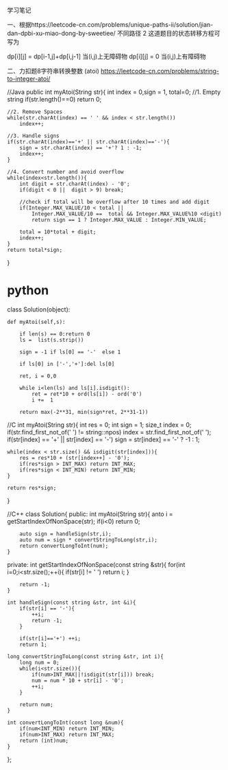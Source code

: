 学习笔记

一、根据https://leetcode-cn.com/problems/unique-paths-ii/solution/jian-dan-dpbi-xu-miao-dong-by-sweetiee/
不同路径 2 这道题目的状态转移方程可写为

dp[i][j] = dp[i-1,j]+dp[i,j-1]   当(i,j)上无障碍物
dp[i][j] = 0					 当(i,j)上有障碍物

二、力扣题8字符串转换整数 (atoi)
https://leetcode-cn.com/problems/string-to-integer-atoi/

//Java
public int myAtoi(String str){
	int index = 0,sign = 1, total=0;
	//1. Empty string
	if(str.length()==0) return 0;
	
	//2. Remove Spaces
	while(str.charAt(index) == ' ' && index < str.length())
		index++;
		
	//3. Handle signs
	if(str.charAt(index)=='+' || str.charAt(index)=='-'){
		sign = str.charAt(index) == '+'? 1 : -1;
		index++;
	}
	
	//4. Convert number and avoid overflow
	while(index<str.length()){
		int digit = str.charAt(index) - '0';
		if(digit < 0 ||  digit > 9) break;
		
		//check if total will be overflow after 10 times and add digit
		if(Integer.MAX_VALUE/10 < total ||
			Integer.MAX_VALUE/10 ==  total && Integer.MAX_VALUE%10 <digit)
			return sign == 1 ? Integer.MAX_VALUE : Integer.MIN_VALUE;
			
		total = 10*total + digit;
		index++;
	}
	return total*sign;
}


# python
class Solution(object):

	def myAtoi(self,s):
	
		if len(s) == 0:return 0
		ls =  list(s.strip())
		
		sign = -1 if ls[0] == '-'  else 1

		if ls[0] in ['-','+']:del ls[0]
		
		ret, i = 0,0
		
		while i<len(ls) and ls[i].isdigit():
			ret = ret*10 + ord(ls[i]) - ord('0')
			i +=  1
			
		return max(-2**31, min(sign*ret, 2**31-1))

		
//C
int myAtoi(String str){
	int res = 0;
	int sign = 1;
	size_t index = 0;
	if(str.find_first_not_of(' ') != string::npos)
		index = str.find_first_not_of(' ');
	if(str[index] == '+' || str[index] == '-')
		sign = str[index] == '-' ? -1 : 1;
		
	while(index < str.size() && isdigit(str[index])){
		res = res*10 + (str[index++] - '0');
		if(res*sign > INT_MAX) return INT_MAX;
		if(res*sign < INT_MIN) return INT_MIN;
	}
	
	return res*sign;
}


//C++
class Solution{
public:
	int myAtoi(String str){
		anto i = getStartIndexOfNonSpace(str);
		if(i<0) return 0;
		
		auto sign = handleSign(str,i);
		auto num = sign * convertStringToLong(str,i);
		return convertLongToInt(num);
	}
	
private:
	int getStartIndexOfNonSpace(const string &str){
		for(int i=0;i<str.size();++i){
			if(str[i] != ' ') return i;
		}
		
		return -1;
	}
	
	int handleSign(const string &str, int &i){
		if(str[i] == '-'){
			++i;
			return -1;
		}
		
		if(str[i]=='+') ++i;
		return 1;
		
	long convertStringToLong(const string &str, int i){
		long num = 0;
		while(i<str.size()){
			if(num>INT_MAX||!isdigit(str[i])) break;
			num = num * 10 + str[i] - '0';
			++i;
		}
		
		return num;
	}
	
	int convertLongToInt(const long &num){
		if(num<INT_MIN) return INT_MIN;
		if(num>INT_MAX) return INT_MAX;
		return (int)num;
	}
};
